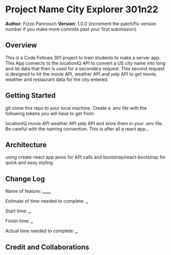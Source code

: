 # Project Name City Explorer 301n22

**Author**: Fizzo Pannosch
**Version**: 1.0.0 (increment the patch/fix version number if you make more commits past your first submission)

## Overview

This is a Code Fellows 301 project to train students to make a server app. This App connects to the locationIQ API to convert a US city name into long and lat data that then is used for a secondary request. This second request is designed to hit the movie API, weather API and yelp API to get movie, weather and restaurant data for the city entered.

<!-- Provide a high level overview of what this application is and why you are building it, beyond the fact that it's an assignment for this class. (i.e. What's your problem domain?) -->

## Getting Started

git clone this repo to your local machine.
Create a .env file with the following tokens you will have to get from:

locationIQ
movie API
weather API
yelp API
and store them in your .env file. Be careful with the naming convention. This is after all a react app...

<!-- What are the steps that a user must take in order to build this app on their own machine and get it running? -->

## Architecture

using create-react app
axios for API calls
and bootstrap/react-bootstrap for quick and easy styling

<!-- Provide a detailed description of the application design. What technologies (languages, libraries, etc) you're using, and any other relevant design information. -->

## Change Log

<!-- Use this area to document the iterative changes made to your application as each feature is successfully implemented. Use time stamps. Here's an example:

01-01-2001 4:59pm - Application now has a fully-functional express server, with a GET route for the location resource. -->

Name of feature: **************\_\_\_\_**************

Estimate of time needed to complete: **\_**

Start time: **\_**

Finish time: **\_**

Actual time needed to complete: **\_**

## Credit and Collaborations

<!-- Give credit (and a link) to other people or resources that helped you build this application. -->
